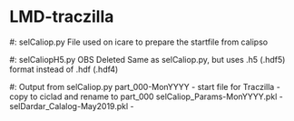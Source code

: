 # LMD-traczilla

#: selCaliop.py
File used on icare to prepare the startfile from calipso

#: selCaliopH5.py OBS Deleted
Same as selCaliop.py, but uses .h5 (.hdf5) format instead of .hdf (.hdf4)


#: Output from selCaliop.py
part_000-MonYYYY - start file for Traczilla - copy to ciclad and rename to part_000
selCaliop_Params-MonYYYY.pkl - 
selDardar_Calalog-May2019.pkl - 



